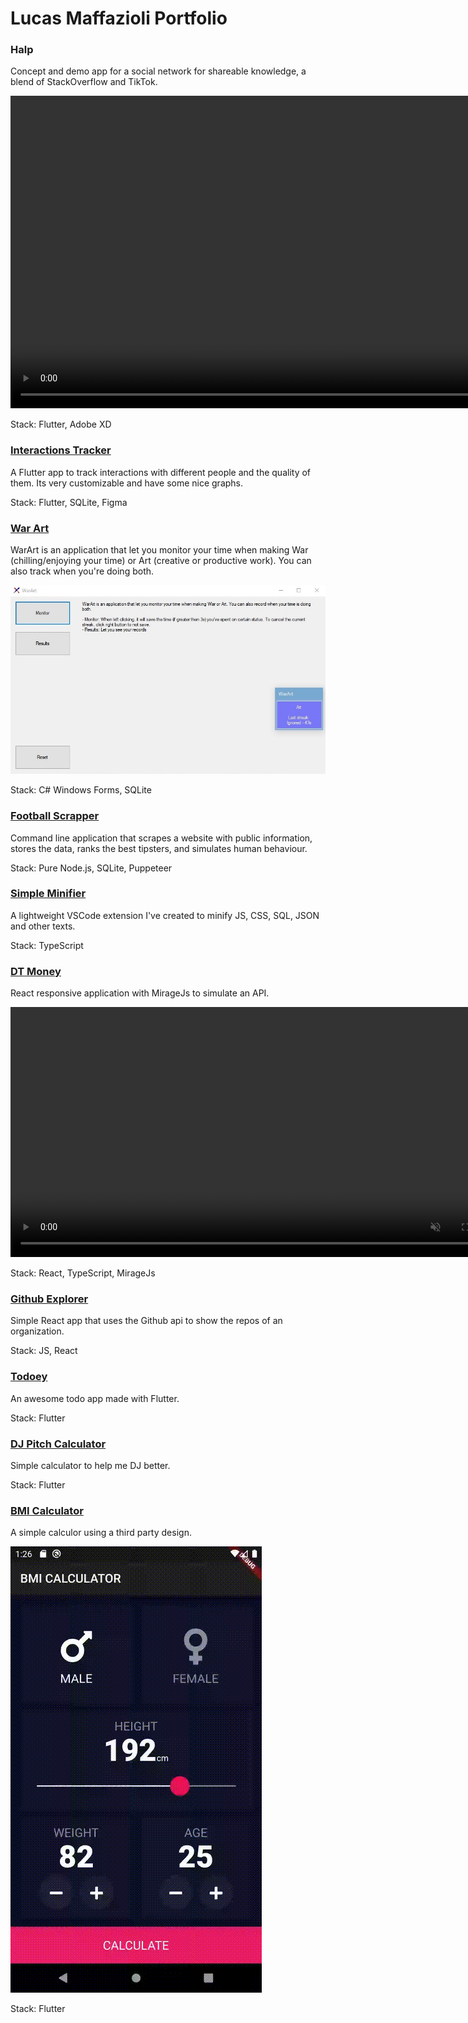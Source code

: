 # Lucas Maffazioli Portfolio

### Halp

Concept and demo app for a social network for shareable knowledge, a blend of StackOverflow and TikTok.

<video height="500" muted autoplay controls>
    <source src="assets/videos/halp_preview.mp4" type="video/mp4">
</video>

Stack: Flutter, Adobe XD

### [Interactions Tracker](https://github.com/lucasmaffazioli/cold_app)

A Flutter app to track interactions with different people and the quality of them. Its very customizable and have some nice graphs.

Stack: Flutter, SQLite, Figma

### [War Art](https://github.com/lucasmaffazioli/WarArt)

WarArt is an application that let you monitor your time when making War (chilling/enjoying your time) or Art (creative or productive work). You can also track when you're doing both.

![Preview](https://github.com/lucasmaffazioli/WarArt/raw/master/Assets/Screenshot.jpg?raw=true)

Stack: C# Windows Forms, SQLite

### [Football Scrapper](https://github.com/lucasmaffazioli/FootballScrapper)

Command line application that scrapes a website with public information, stores the data, ranks the best tipsters, and simulates human behaviour.

Stack: Pure Node.js, SQLite, Puppeteer

### [Simple Minifier](https://github.com/lucasmaffazioli/SimpleMinifier)

A lightweight VSCode extension I've created to minify JS, CSS, SQL, JSON and other texts.

Stack: TypeScript

### [DT Money](https://github.com/lucasmaffazioli/dt-money)

React responsive application with MirageJs to simulate an API.

<video height="400" muted autoplay controls>
    <source src="assets/videos/dtmoney_preview.mp4" type="video/mp4">
</video>

Stack: React, TypeScript, MirageJs

### [Github Explorer](https://github.com/lucasmaffazioli/github-explorer)

Simple React app that uses the Github api to show the repos of an organization.

Stack: JS, React

### [Todoey](https://github.com/lucasmaffazioli/Flutter_Todoey)

An awesome todo app made with Flutter.

Stack: Flutter

### [DJ Pitch Calculator](https://github.com/lucasmaffazioli/Flutter_Pitch_Calculator)

Simple calculator to help me DJ better.

Stack: Flutter

### [BMI Calculator](https://github.com/lucasmaffazioli/flutter_bmi_calculator)

A simple calculor using a third party design.

![Preview](assets\gifs\BmiCalculator.gif)

Stack: Flutter
